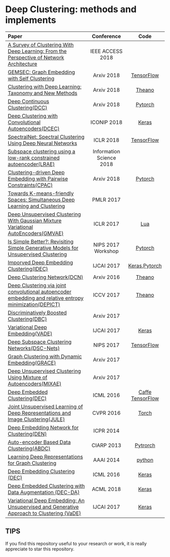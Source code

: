 # Deep Clustering: methods and implements

|    Paper    |  Conference  |  Code |
|  :---------  | :------:  | :------: |
|  [A Survey of Clustering With Deep Learning: From the Perspective of Network Architecture](https://ieeexplore.ieee.org/stamp/stamp.jsp?arnumber=8412085)  |  IEEE ACCESS 2018  |  |
|  [GEMSEC: Graph Embedding with Self Clustering](https://arxiv.org/pdf/1802.03997.pdf)  |  Arxiv 2018  | [TensorFlow](https://github.com/benedekrozemberczki/GEMSEC) |
|  [Clustering with Deep Learning: Taxonomy and New Methods](https://arxiv.org/pdf/1801.07648.pdf)  |  Arxiv 2018 |  [Theano](https://github.com/elieJalbout/Clustering-with-Deep-learning)  |
| [Deep Continuous Clustering(DCC)](https://arxiv.org/pdf/1803.01449.pdf) | Arxiv 2018 | [Pytorch](https://github.com/shahsohil/DCC) |
| [Deep Clustering with Convolutional Autoencoders(DCEC)](https://xifengguo.github.io/papers/ICONIP17-DCEC.pdf) | ICONIP 2018 | [Keras](https://github.com/XifengGuo/DCEC) |
| [SpectralNet: Spectral Clustering Using Deep Neural Networks](https://openreview.net/pdf?id=HJ_aoCyRZ) | ICLR 2018 | [TensorFlow](https://github.com/KlugerLab/SpectralNet) |
| [Subspace clustering using a low-rank constrained autoencoder(LRAE)](https://www.sciencedirect.com/science/article/pii/S0020025517309659) | Information Science 2018 | |
| [Clustering-driven Deep Embedding with Pairwise Constraints(CPAC)](https://arxiv.org/pdf/1803.08457.pdf) | Arxiv 2018 |  [Pytorch](https://github.com/sharonFogel/CPAC) |
|  [Towards K-means-friendly Spaces: Simultaneous Deep Learning and Clustering](https://arxiv.org/pdf/1610.04794.pdf)  |  PMLR 2017  |    |
| [Deep Unsupervised Clustering With Gaussian Mixture Variational AutoEncoders(GMVAE)](https://arxiv.org/pdf/1611.02648.pdf)| ICLR 2017 | [Lua](https://github.com/Nat-D/GMVAE)|
|  [Is Simple Better?: Revisiting Simple Generative Models for Unsupervised Clustering](https://ic.unicamp.br/~adin/downloads/pubs/AriasFigueroa2017a.pdf)  |  NIPS 2017 Workshop  |  [Pytorch](https://github.com/jariasf/clustering-nips-2017)  |
|      [Imporved Deep Embedding Clustering(IDEC)](https://www.ijcai.org/proceedings/2017/0243.pdf)   |   IJCAI 2017  |  [Keras](https://github.com/XifengGuo/IDEC),[Pytorch](https://github.com/dawnranger/IDEC-pytorch) |
| [Deep Clustering Network(DCN)](https://arxiv.org/pdf/1610.04794v1.pdf)  | Arxiv 2016 | [Theano](https://github.com/boyangumn/DCN-New) |
| [Deep Clustering via joint convolutional autoencoder embedding and relative entropy minimization(DEPICT)](https://arxiv.org/pdf/1704.06327.pdf) | ICCV 2017 |  [Theano](https://github.com/herandy/DEPICT) |
| [Discriminatively Boosted Clustering(DBC)](https://arxiv.org/pdf/1703.07980.pdf) | Arxiv 2017 | |
| [Variational Deep Embedding(VADE)](https://arxiv.org/pdf/1611.05148.pdf) | IJCAI 2017 |  [Keras](https://github.com/slim1017/VaDE) |
| [Deep Subspace Clustering Networks(DSC-Nets)](http://papers.nips.cc/paper/6608-deep-subspace-clustering-networks.pdf) | NIPS 2017 |[TensorFlow](https://github.com/panji1990/Deep-subspace-clustering-networks) |
| [Graph Clustering with Dynamic Embedding(GRACE)](https://arxiv.org/pdf/1712.08249.pdf) | Arxiv 2017 | |
| [Deep Unsupervised Clustering Using Mixture of Autoencoders(MIXAE)](https://arxiv.org/pdf/1712.07788.pdf) | Arxiv 2017 | |
|  [Deep Embedded Clustering(DEC)](http://proceedings.mlr.press/v48/xieb16.pdf) |   ICML 2016  | [Caffe](https://github.com/piiswrong/dec) [TensorFlow](https://github.com/danathughes/DeepEmbeddedClustering) |
| [Joint Unsupervised Learning of Deep Representations and Image Clustering(JULE)](https://arxiv.org/pdf/1604.03628.pdf) | CVPR 2016 |   [Torch](https://github.com/jwyang/JULE.torch) |
| [Deep Embedding Network for Clustering(DEN)](https://ieeexplore.ieee.org/document/6976982/) | ICPR 2014 | |
| [Auto-encoder Based Data Clustering(ABDC)](http://nlpr-web.ia.ac.cn/english/irds/People/lwang/M-MCG_EN/Publications/2013/CFS2013CIARP.pdf) | CIARP 2013 |  [Pytrorch](https://github.com/KellerJordan/Autoencoder-Clustering) |
| [Learning Deep Representations for Graph Clustering](https://www.aaai.org/ocs/index.php/AAAI/AAAI14/paper/viewFile/8527/8571) |  AAAI 2014 | [python](https://github.com/quinngroup/deep-representations-clustering) |
| [Deep Embedding Clustering (DEC)](https://arxiv.org/abs/1511.06335) |  ICML 2016 | [Keras](https://github.com/XifengGuo/DEC-keras) |
| [Deep Embedded Clustering with Data Augmentation (DEC-DA)](https://xifengguo.github.io/papers/ACML18-DEC-DA.pdf) |  ACML 2018 | [Keras](https://github.com/XifengGuo/DEC-DA) |
| [Variational Deep Embedding: An Unsupervised and Generative Approach to Clustering (VaDE)](https://arxiv.org/abs/1611.05148) |  IJCAI 2017 | [Keras](https://github.com/slim1017/VaDE) |



## TIPS
If you find this repository useful to your research or work, it is really appreciate to star this repository.

